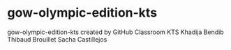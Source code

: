 # gow-olympic-edition-kts
gow-olympic-edition-kts created by GitHub Classroom
  KTS
  Khadija Bendib
  Thibaud Brouillet
  Sacha Castillejos
